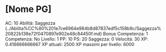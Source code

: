 # [Nome PG]

AC: 10
Abilità: Saggezza (../Abilita%CC%80%201e7ce6964e984b8d87837edf5c158b9c/Saggezza%20822b138e72f0470897e902e48c84450f.md)
Bonus Competenza: 1
Competenza: No
Livello: 1
PP: 10
PS: 20
Saggezza: 0
Velocità: 30
XP: 0.416666666667
XP attuali: 2500
XP massimi per livello: 6000
